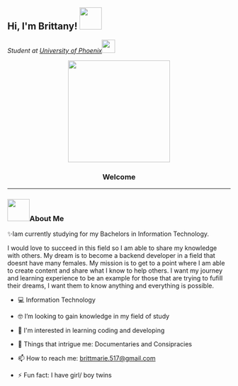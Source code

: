 <h2>Hi, I'm Brittany! <img src="https://media.giphy.com/media/mGcNjsfWAjY5AEZNw6/giphy.gif" width="50"></h2>
<div id="header" align="left">
<p><em>Student at <a href="https://www.phoenix.edu/">University of Phoenix</a><img src="https://media.giphy.com/media/fYSnHlufseco8Fh93Z/giphy.gif" width="30">
</em></p>

<div id="header" align="center"> <img src="https://media.giphy.com/media/ieyl9zmCjO4b4t6qoY/giphy.gif" width="230">	
</div>

<!-- Heading -->
<h3 align="center">Welcome








</p>

 <!-- About section -->

---
###  <img src="https://media.giphy.com/media/VgCDAzcKvsR6OM0uWg/giphy.gif" width="50">About Me
✨Iam currently studying for my Bachelors in Information Technology. 

I would love to succeed in this field so I am able to share my knowledge with others. My dream is to become a backend developer
in a field that doesnt have many females. My mission is to get to a point where I am able to create content and share what I know
to help others. I want my journey and learning experience to be an example for those that are trying to fufill their dreams, I want
them to know anything and everything is possible.




- 💻 Information Technology 

- 🤓 I’m looking to gain knowledge in my field of study

- 🤔 I'm interested in learning coding and developing

- 💬 Things that intrigue me: Documentaries and Consipracies

- 📫 How to reach me: brittmarie.517@gmail.com

- ⚡ Fun fact: I have girl/ boy twins
  
